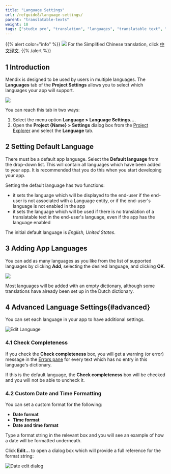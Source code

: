 ```yaml
---
title: "Language Settings"
url: /refguide8/language-settings/
parent: "translatable-texts"
weight: 10
tags: ["studio pro", "translation", "languages", "translatable text", "add language", "date format", "completeness"]
---
```


{{% alert color="info" %}}
<img src="attachments/chinese-translation/china.png" style="display: inline-block; margin: 0" /> For the Simplified Chinese translation, click [中文译文](https://cdn.mendix.tencent-cloud.com/documentation/refguide8/language-settings.pdf).
{{% /alert %}}

## 1 Introduction

Mendix is designed to be used by users in multiple languages. The **Languages** tab of the **Project Settings** allows you to select which languages your app will support.

![](/attachments/refguide8/modeling/menus/translatable-texts/language-settings/01_project_settings.png)

You can reach this tab in two ways:

1. Select the menu option **Language > Language Settings…**.
2. Open the **Project {Name} > Settings** dialog box from the [Project Explorer](/refguide8/project-explorer/) and select the **Language** tab.

## 2 Setting Default Language

There must be a default app language. Select the **Default language** from the drop-down list. This will contain all languages which have been added to your app. It is recommended that you do this when you start developing your app.

Setting the default language has two functions:

* it sets the language which will be displayed to the end-user if the end-user is not associated with a Language entity, or if the end-user's language is not enabled in the app
* it sets the language which will be used if there is no translation of a translatable text in the end-user's language, even if the app has the language enabled

The initial default language is *English, United States*.

## 3 Adding App Languages

You can add as many languages as you like from the list of supported languages by clicking **Add**, selecting the desired language, and clicking **OK**.

![](/attachments/refguide8/modeling/menus/translatable-texts/language-settings/add-language.png)

Most languages will be added with an empty dictionary, although some translations have already been set up in the Dutch dictionary.

## 4 Advanced Language Settings{#advanced}

You can set each language in your app to have additional settings.

![Edit Language](/attachments/refguide8/modeling/menus/translatable-texts/language-settings/edit-language.png)

### 4.1 Check Completeness

If you check the **Check completeness** box, you will get a warning (or error) message in the [Errors pane](/refguide8/errors-pane/) for every text which has no entry in this language's dictionary.

If this is the default language, the **Check completeness** box will be checked and you will not be able to uncheck it.

### 4.2 Custom Date and Time Formatting

You can set a custom format for the following:

* **Date format**
* **Time format**
* **Date and time format**

Type a format string in the relevant box and you will see an example of how a date will be formatted underneath.

Click **Edit…** to open a dialog box which will provide a full reference for the format string:

![Date edit dialog](/attachments/refguide8/modeling/menus/translatable-texts/language-settings/date-format.png)
